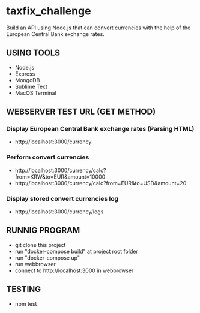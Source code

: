 # taxfix_challenge

Build an API using Node.js that can convert currencies with the help of the European Central Bank exchange rates.

## USING TOOLS
* Node.js
* Express
* MongoDB
* Sublime Text
* MacOS Terminal

## WEBSERVER TEST URL (GET METHOD)

### Display European Central Bank exchange rates (Parsing HTML)
* http://localhost:3000/currency

### Perform convert currencies
* http://localhost:3000/currency/calc?from=KRW&to=EUR&amount=10000
* http://localhost:3000/currency/calc?from=EUR&to=USD&amount=20

### Display stored convert currencies log
* http://localhost:3000/currency/logs

## RUNNIG PROGRAM

* git clone this project
* run "docker-compose build" at project root folder
* run "docker-compose up"
* run webbrowser
* connect to http://localhost:3000 in webbrowser

## TESTING

* npm test